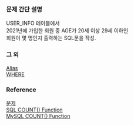 ### 문제 간단 설명
USER_INFO 테이블에서<br>
2021년에 가입한 회원 중 AGE가 20세 이상 29세 이하인<br>
회원이 몇 명인지 출력하는 SQL문을 작성.<br>

### 그 외
[Alias](https://github.com/gitubanana/SQL_study/tree/main/select/12%EC%84%B8_%EC%9D%B4%ED%95%98%EC%9D%B8_%EC%97%AC%EC%9E%90_%ED%99%98%EC%9E%90_%EB%AA%A9%EB%A1%9D_%EC%B6%9C%EB%A0%A5%ED%95%98%EA%B8%B0#alias)<br>
[WHERE](https://github.com/gitubanana/SQL_study/blob/main/select/%EA%B0%95%EC%9B%90%EB%8F%84%EC%97%90_%EC%9C%84%EC%B9%98%ED%95%9C_%EC%83%9D%EC%82%B0%EA%B3%B5%EC%9E%A5_%EB%AA%A9%EB%A1%9D_%EC%B6%9C%EB%A0%A5%ED%95%98%EA%B8%B0/README.md#where)<br>

### Reference
[문제](https://school.programmers.co.kr/learn/courses/30/lessons/131535)<br>
[SQL COUNT() Function](https://www.w3schools.com/sql/sql_count.asp)<br>
[MySQL COUNT() Function](https://www.w3schools.com/sql/func_mysql_count.asp)<br>
